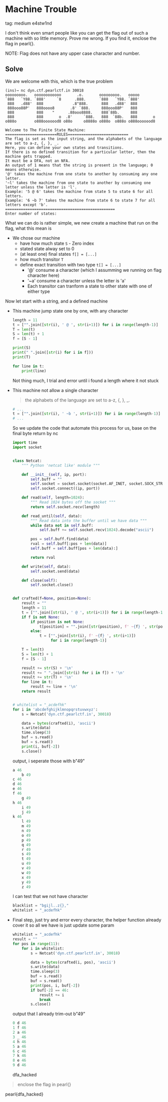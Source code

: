 # Machine Trouble

tag: medium e4stw1nd

I don't think even smart people like you can get the flag out of such a machine with so little memory. Prove me wrong. If you find it, enclose the flag in pearl{}.

NOTE: Flag does not have any upper case character and number.

## Solve

We are welcome with this, which is the true problem

```
(ins)→ nc dyn.ctf.pearlctf.in 30018
ooooooooo.   oooooooooooo       .o.       ooooooooo.   ooooo
`888   `Y88. `888'     `8      .888.      `888   `Y88. `888'
 888   .d88'  888             .8"888.      888   .d88'  888
 888ooo88P'   888oooo8       .8' `888.     888ooo88P'   888
 888          888    "      .88ooo8888.    888`88b.     888
 888          888       o  .8'     `888.   888  `88b.   888       o
o888o        o888ooooood8 o88o     o8888o o888o  o888o o888ooooood8

Welcome to The Finite State Machine:
=======================RULES===========================
The flag is set as the input string, and the alphabets of the language are set to a-z, {, }, _.
Here, you can define your own states and transitions.
If there is no defined transition for a particular letter, then the machine gets trapped.
It must be a DFA, not an NFA.
An output of 1 means that the string is present in the language; 0 means otherwise.
'@' takes the machine from one state to another by consuming any one letter.
'~l' takes the machine from one state to another by consuming one letter unless the letter is 'l'.
Example: '5 @ 6' takes the machine from state 5 to state 6 for all letters.
Example: '6 ~b 7' takes the machine from state 6 to state 7 for all letters except 'b'.
=================================================
Enter number of states:
```

What we can do is rather simple, we new create a machine that run on the flag, what this mean is
- We chose our machine
    - have how much state `S` - Zero index
    - stated state alway set to 0
    - (at least one) final states `f[] = [...]`
    - how much transitor `T`
    - define exact transition with two type `t[] = [...]`
        - '@' consume a character (which I assumming we running on flag character here)
        - '~a' consume a character unless the letter is 'a'
        - Each transitor can tranform a state to other state with one of either type 

Now let start with a string, and a defined machine

- This machine jump state one by one, with any character

    ```python
    length = 11
    t = ["".join([str(i), ' @ ', str(i+1)]) for i in range(length-1)]
    T = len(t)
    S = len(t) + 1
    f = [S - 1]

    print(S)
    print(" ".join([str(i) for i in f]))
    print(T)

    for line in t:
        print(line)
    ```

    Not thing much, I trial and error until i found a length where it not stuck

- This machine not allow a single character

    > the alphabets of the language are set to a-z, {, }, _.

    ```python
    # ...
    t = ["".join([str(i), ' ~b ', str(i+1)]) for i in range(length-1)]
    # ...
    ```

    So we update the code that automate this process for us, base on the final byte return by nc
    ```python
    import time
    import socket


    class Netcat:
        """ Python 'netcat like' module """

        def __init__(self, ip, port):
            self.buff = ""
            self.socket = socket.socket(socket.AF_INET, socket.SOCK_STREAM)
            self.socket.connect((ip, port))

        def read(self, length=1024):
            """ Read 1024 bytes off the socket """
            return self.socket.recv(length)

        def read_until(self, data):
            """ Read data into the buffer until we have data """
            while data not in self.buff:
                self.buff += self.socket.recv(1024).decode("ascii")

            pos = self.buff.find(data)
            rval = self.buff[:pos + len(data)]
            self.buff = self.buff[pos + len(data):]

            return rval

        def write(self, data):
            self.socket.send(data)

        def close(self):
            self.socket.close()


    def crafted(f=None, position=None):
        result = ""
        length = 11
        t = ["".join([str(i), ' @ ', str(i+1)]) for i in range(length-1)]
        if f is not None:
            if position is not None:
                t[position] = "".join([str(position), f' ~{f} ', str(position+1)])
            else:
                t = ["".join([str(i), f' ~{f} ', str(i+1)])
                     for i in range(length-1)]

        T = len(t)
        S = len(t) + 1
        f = [S - 1]

        result += str(S) + '\n'
        result += " ".join([str(i) for i in f]) + '\n'
        result += str(T) + '\n'
        for line in t:
            result += line + '\n'
        return result


    # whitelist = "_acdefhk"
    for i in 'abcdefghijklmnopqrstuvwxyz':
        s = Netcat('dyn.ctf.pearlctf.in', 30018)

        data = bytes(crafted(i), 'ascii')
        s.write(data)
        time.sleep(3)
        buf = s.read()
        buf = s.read()
        print(i, buf[-2])
        s.close()
    ```

    output, i seperate those with b"49"
    ```python
    a 46
        b 49
    c 46
    d 46
    e 46
    f 46
        g 49
    h 46
        i 49
        j 49
    k 46
        l 49
        m 49
        n 49
        o 49
        p 49
        q 49
        r 49
        s 49
        t 49
        u 49
        v 49
        w 49
        x 49
        y 49
        z 49
    ```

    I can test that we not have character
    ```python
    blacklist = "bgijl..z{},"
    whitelist = "_acdefhk"
    ```

- Final step, just try and error every character, the helper function already cover it so all we have is just update some param
    ```python
    whitelist = "_acdefhk"
    result = ""
    for pos in range(11):
        for i in whitelist:
            s = Netcat('dyn.ctf.pearlctf.in', 30018)

            data = bytes(crafted(i, pos), 'ascii')
            s.write(data)
            time.sleep(3)
            buf = s.read()
            buf = s.read()
            print(pos, i, buf[-2])
            if buf[-2] == 46:
                result += i
                break
            s.close()
    ```

    output that I already trim-out b"49"
    ```python
    0 d 46
    1 f 46
    2 a 46
    3 _ 46
    4 h 46
    5 a 46
    6 c 46
    7 k 46
    8 e 46
    9 d 46
    ```

    dfa_hacked

> enclose the flag in pearl{}

pearl{dfa_hacked}
